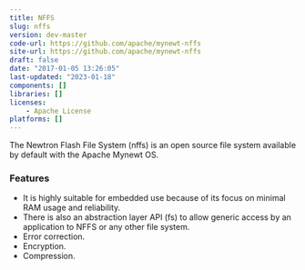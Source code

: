 ```yaml
---
title: NFFS
slug: nffs
version: dev-master
code-url: https://github.com/apache/mynewt-nffs
site-url: https://github.com/apache/mynewt-nffs
draft: false
date: "2017-01-05 13:26:05"
last-updated: "2023-01-18"
components: []
libraries: []
licenses:
    - Apache License
platforms: []
---
```



The Newtron Flash File System (nffs) is an open source file system available by default with the Apache Mynewt OS.

<!--more-->

### Features
- It is highly suitable for embedded use because of its focus on minimal RAM usage and reliability.
- There is also an abstraction layer API (fs) to allow generic access by an application to NFFS or any other file system.
- Error correction.
- Encryption.
- Compression.
